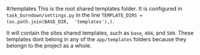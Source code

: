 #/templates
This is the root shared templates folder. It is configured in ```task_burndown/settings.py``` in the line 
```TEMPLATE_DIRS = (os.path.join(BASE_DIR,  'templates'),)```.

It will contain the sites shared templates, such as ```base```, ```404```, and ```500```. These templates dont belong in 
any of the ```app/templates``` folders because they belongn to the project as a whole. 